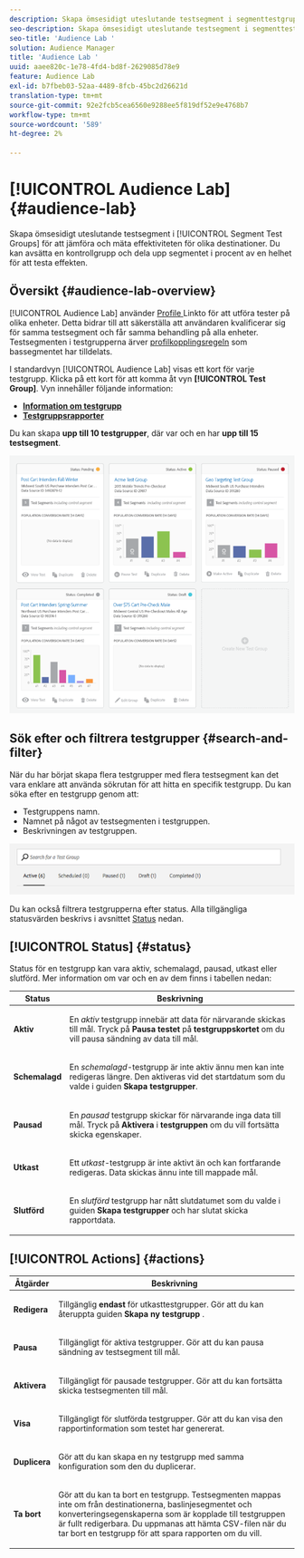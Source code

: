 ```yaml
---
description: Skapa ömsesidigt uteslutande testsegment i segmenttestgrupper för att jämföra och mäta effektiviteten för olika destinationer. Du kan avsätta en kontrollgrupp och dela upp segmentet i procent av en helhet för att testa effekten.
seo-description: Skapa ömsesidigt uteslutande testsegment i segmenttestgrupper för att jämföra och mäta effektiviteten för olika destinationer. Du kan avsätta en kontrollgrupp och dela upp segmentet i procent av en helhet för att testa effekten.
seo-title: 'Audience Lab '
solution: Audience Manager
title: 'Audience Lab '
uuid: aaee820c-1e78-4fd4-bd8f-2629085d78e9
feature: Audience Lab
exl-id: b7fbeb03-52aa-4489-8fcb-45bc2d26621d
translation-type: tm+mt
source-git-commit: 92e2fcb5cea6560e9288ee5f819df52e9e4768b7
workflow-type: tm+mt
source-wordcount: '589'
ht-degree: 2%

---
```


# [!UICONTROL Audience Lab] {#audience-lab}

Skapa ömsesidigt uteslutande testsegment i [!UICONTROL Segment Test Groups] för att jämföra och mäta effektiviteten för olika destinationer. Du kan avsätta en kontrollgrupp och dela upp segmentet i procent av en helhet för att testa effekten.

## Översikt {#audience-lab-overview}

[!UICONTROL Audience Lab] använder  [Profile ](../../features/profile-merge-rules/merge-rules-overview.md) Linkto för att utföra tester på olika enheter. Detta bidrar till att säkerställa att användaren kvalificerar sig för samma testsegment och får samma behandling på alla enheter. Testsegmenten i testgrupperna ärver [profilkopplingsregeln](../../features/profile-merge-rules/merge-rules-dashboard.md) som bassegmentet har tilldelats.

I standardvyn [!UICONTROL Audience Lab] visas ett kort för varje testgrupp. Klicka på ett kort för att komma åt vyn **[!UICONTROL Test Group]**. Vyn innehåller följande information:

* **[Information om testgrupp](../../features/audience-lab/audience-lab-information-view.md)**
* **[Testgruppsrapporter](../../features/audience-lab/audience-lab-reporting-view.md)**

Du kan skapa **upp till 10 testgrupper**, där var och en har **upp till 15 testsegment**.

![](assets/test-groups-view.PNG)

## Sök efter och filtrera testgrupper {#search-and-filter}

När du har börjat skapa flera testgrupper med flera testsegment kan det vara enklare att använda sökrutan för att hitta en specifik testgrupp. Du kan söka efter en testgrupp genom att:

* Testgruppens namn.
* Namnet på något av testsegmenten i testgruppen.
* Beskrivningen av testgruppen.

![](assets/search_and_filter_audience_lab.png)

Du kan också filtrera testgrupperna efter status. Alla tillgängliga statusvärden beskrivs i avsnittet [Status](../../features/audience-lab/audience-lab.md#status) nedan.

## [!UICONTROL Status] {#status}

Status för en testgrupp kan vara aktiv, schemalagd, pausad, utkast eller slutförd. Mer information om var och en av dem finns i tabellen nedan:

<table id="table_7A0388BA02E045AC971C06A22DAC2C63"> 
 <thead> 
  <tr> 
   <th colname="col1" class="entry"> Status </th> 
   <th colname="col2" class="entry"> Beskrivning </th> 
  </tr> 
 </thead>
 <tbody> 
  <tr> 
   <td colname="col1"> <p> <b><span class="uicontrol"> Aktiv  </span></b> </p> </td> 
   <td colname="col2"> <p>En <i>aktiv</i> testgrupp innebär att data för närvarande skickas till mål. Tryck på <b><span class="uicontrol"> Pausa testet </span></b> på <b><span class="uicontrol"> testgruppskortet </span></b> om du vill pausa sändning av data till mål. </p> </td> 
  </tr> 
  <tr> 
   <td colname="col1"> <p> <b><span class="uicontrol"> Schemalagd  </span></b> </p> </td> 
   <td colname="col2"> <p>En <i>schemalagd</i>-testgrupp är inte aktiv ännu men kan inte redigeras längre. Den aktiveras vid det startdatum som du valde i guiden <b>Skapa testgrupper</b>. </p> </td> 
  </tr> 
  <tr> 
   <td colname="col1"> <p> <b><span class="uicontrol"> Pausad  </span></b> </p> </td> 
   <td colname="col2"> <p>En <i>pausad</i> testgrupp skickar för närvarande inga data till mål. Tryck på <b><span class="uicontrol"> Aktivera </span></b> i <b><span class="uicontrol"> testgruppen </span></b> om du vill fortsätta skicka egenskaper. </p> </td> 
  </tr> 
  <tr> 
   <td colname="col1"> <p> <b><span class="uicontrol"> Utkast  </span></b> </p> </td> 
   <td colname="col2"> <p>Ett <i>utkast</i>-testgrupp är inte aktivt än och kan fortfarande redigeras. Data skickas ännu inte till mappade mål. </p> </td> 
  </tr> 
  <tr> 
   <td colname="col1"> <p> <b><span class="uicontrol"> Slutförd  </span></b> </p> </td> 
   <td colname="col2"> <p>En <i>slutförd</i> testgrupp har nått slutdatumet som du valde i guiden <b><span class="uicontrol"> Skapa testgrupper </span></b> och har slutat skicka rapportdata. </p> </td>
  </tr>
 </tbody>
</table>

## [!UICONTROL Actions] {#actions}

<table id="table_481A411E2D2F4FE891595D00E775CF60"> 
 <thead> 
  <tr> 
   <th colname="col1" class="entry"> Åtgärder </th> 
   <th colname="col2" class="entry"> Beskrivning </th>
  </tr>
 </thead>
 <tbody> 
  <tr> 
   <td colname="col1"> <p> <b><span class="uicontrol"> Redigera  </span></b> </p> </td>
   <td colname="col2"> <p>Tillgänglig <b>endast</b> för utkasttestgrupper. Gör att du kan återuppta guiden <b><span class="uicontrol"> Skapa ny testgrupp </span></b>. </p> </td>
  </tr>
  <tr> 
   <td colname="col1"> <p> <b><span class="uicontrol"> Pausa  </span></b> </p> </td>
   <td colname="col2"> <p>Tillgängligt för aktiva testgrupper. Gör att du kan pausa sändning av testsegment till mål. </p> </td>
  </tr>
  <tr> 
   <td colname="col1"> <p> <b><span class="uicontrol"> Aktivera  </span></b> </p> </td>
   <td colname="col2"> <p>Tillgängligt för pausade testgrupper. Gör att du kan fortsätta skicka testsegmenten till mål. </p> </td>
  </tr>
  <tr> 
   <td colname="col1"> <p> <b><span class="uicontrol"> Visa  </span></b> </p> </td>
   <td colname="col2"> <p>Tillgängligt för slutförda testgrupper. Gör att du kan visa den rapportinformation som testet har genererat. </p> </td>
  </tr>
  <tr> 
   <td colname="col1"> <p> <b><span class="uicontrol"> Duplicera  </span></b> </p> </td>
   <td colname="col2"> <p>Gör att du kan skapa en ny testgrupp med samma konfiguration som den du duplicerar. </p> </td>
  </tr>
  <tr> 
   <td colname="col1"> <p> <b><span class="uicontrol"> Ta bort  </span></b> </p> </td>
   <td colname="col2"> <p>Gör att du kan ta bort en testgrupp. Testsegmenten mappas inte om från destinationerna, baslinjesegmentet och konverteringsegenskaperna som är kopplade till testgruppen är fullt redigerbara. Du uppmanas att hämta CSV-filen när du tar bort en testgrupp för att spara rapporten om du vill. </p> </td>
  </tr>
 </tbody>
</table>
